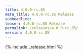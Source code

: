 ```yaml
---
title: 4.0.0-rc.85
meta_title: 4.0.0-rc.85 Release
subheadline: 
teaser: 4.0.0-rc.85 Release
permalink: /releases/4.0.0-rc.85/
version: 4.0.0-rc.85
---
```


{% include _release.html %}
